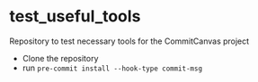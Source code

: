# test_useful_tools
Repository to test necessary tools for the CommitCanvas project

- Clone the repository
- run `pre-commit install --hook-type commit-msg`
